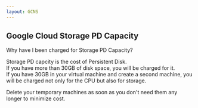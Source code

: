 ```yaml
---
layout: GCNS
---
```


## Google Cloud Storage PD Capacity  
Why have I been charged for Storage PD Capacity?  

Storage PD capcity is the cost of Persistent Disk.  
If you have more than 30GB of disk space, you will be charged for it.  
If you have 30GB in your virtual machine and create a second machine, you will be charged not only for the CPU but also for storage.  
  
Delete your temporary machines as soon as you don't need them any longer to minimize cost.  

  
